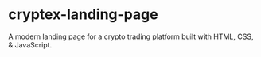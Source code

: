 # cryptex-landing-page
A modern landing page for a crypto trading platform built with HTML, CSS, &amp; JavaScript.

